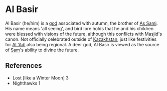 # Al Basir

Al Basir (he/him) is a [god](Culture/Gods.md) associated with autumn, the brother of [As Sami](Culture/Deity/As%20Sami.md). His name means 'all seeing', and bird lore holds that he and his children were blessed with visions of the future, although this conflicts with Masjid's canon. Not officially celebrated outside of [Kazakhstan](Location/Region/Kazakhstan.md), just like festivities for [Al 'Adl](Culture/Deity/Al%20Adl.md) also being regional. A deer god, Al Basir is viewed as the source of [Sam](../../Person/Sam.md)'s ability to divine the future.

## References
- Lost \[like a Winter Moon\] 3
- Nighthawks 1
